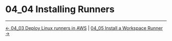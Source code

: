 # 04_04 Installing Runners

<!-- FooterStart -->
---
[← 04_03 Deploy Linux runners in AWS](../04_03_deploy_linux_runners_in_aws/README.md) | [04_05 Install a Workspace Runner →](../04_05_install_a_workspace_runner/README.md)
<!-- FooterEnd -->
